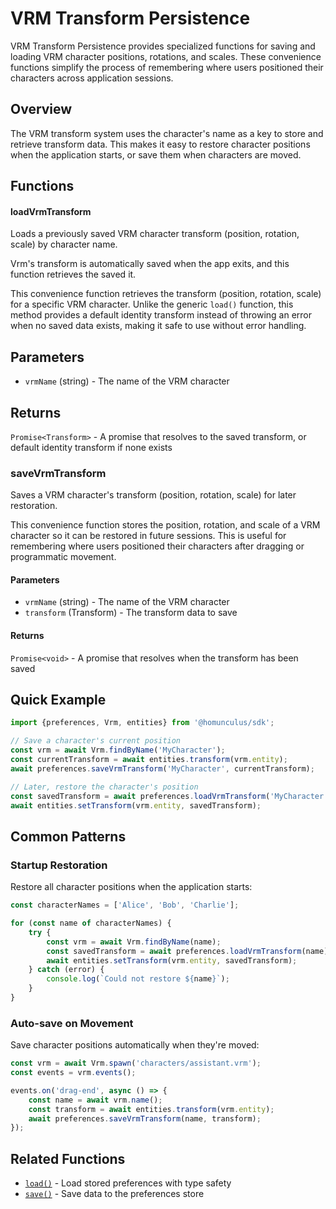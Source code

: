 # VRM Transform Persistence

VRM Transform Persistence provides specialized functions for saving and loading VRM character positions, rotations, and
scales. These convenience functions simplify the process of remembering where users positioned their characters across
application sessions.

## Overview

The VRM transform system uses the character's name as a key to store and retrieve transform data. This makes it easy to
restore character positions when the application starts, or save them when characters are moved.

## Functions

#### loadVrmTransform

Loads a previously saved VRM character transform (position, rotation, scale) by character name.

Vrm's transform is automatically saved when the app exits, and this function retrieves the saved it.

This convenience function retrieves the transform (position, rotation, scale) for a specific VRM character. Unlike the
generic `load()` function, this method provides a default identity transform instead of throwing an error when no saved
data exists, making it safe to use without error handling.

## Parameters

- `vrmName` (string) - The name of the VRM character

## Returns

`Promise<Transform>` - A promise that resolves to the saved transform, or default identity transform if none exists

### saveVrmTransform

Saves a VRM character's transform (position, rotation, scale) for later restoration.

This convenience function stores the position, rotation, and scale of a VRM character so it can be restored in future
sessions. This is useful for remembering where users positioned their characters after dragging or programmatic
movement.

#### Parameters

- `vrmName` (string) - The name of the VRM character
- `transform` (Transform) - The transform data to save

#### Returns

`Promise<void>` - A promise that resolves when the transform has been saved

## Quick Example

```typescript
import {preferences, Vrm, entities} from '@homunculus/sdk';

// Save a character's current position
const vrm = await Vrm.findByName('MyCharacter');
const currentTransform = await entities.transform(vrm.entity);
await preferences.saveVrmTransform('MyCharacter', currentTransform);

// Later, restore the character's position
const savedTransform = await preferences.loadVrmTransform('MyCharacter');
await entities.setTransform(vrm.entity, savedTransform);
```

## Common Patterns

### Startup Restoration

Restore all character positions when the application starts:

```typescript
const characterNames = ['Alice', 'Bob', 'Charlie'];

for (const name of characterNames) {
    try {
        const vrm = await Vrm.findByName(name);
        const savedTransform = await preferences.loadVrmTransform(name);
        await entities.setTransform(vrm.entity, savedTransform);
    } catch (error) {
        console.log(`Could not restore ${name}`);
    }
}
```

### Auto-save on Movement

Save character positions automatically when they're moved:

```typescript
const vrm = await Vrm.spawn('characters/assistant.vrm');
const events = vrm.events();

events.on('drag-end', async () => {
    const name = await vrm.name();
    const transform = await entities.transform(vrm.entity);
    await preferences.saveVrmTransform(name, transform);
});
```

## Related Functions

- [`load()`](./load.md) - Load stored preferences with type safety
- [`save()`](./save.md) - Save data to the preferences store
